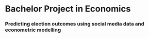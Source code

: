 # Bachelor Project in Economics

### Predicting election outcomes using social media data and econometric modelling
